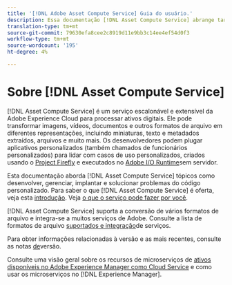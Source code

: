 ```yaml
---
title: '[!DNL Adobe Asset Compute Service] Guia do usuário.'
description: Essa documentação [!DNL Asset Compute Service] abrange tarefas como introdução, como desenvolver, gerenciar, implantar e solucionar problemas do código personalizado.
translation-type: tm+mt
source-git-commit: 79630efa8cee2c8919d11e9bb3c14ee4ef54d0f3
workflow-type: tm+mt
source-wordcount: '195'
ht-degree: 4%

---
```



# Sobre [!DNL Asset Compute Service]

[!DNL Asset Compute Service] é um serviço escalonável e extensível da Adobe Experience Cloud para processar ativos digitais. Ele pode transformar imagens, vídeos, documentos e outros formatos de arquivo em diferentes representações, incluindo miniaturas, texto e metadados extraídos, arquivos e muito mais. Os desenvolvedores podem plugar aplicativos personalizados (também chamados de funcionários personalizados) para lidar com casos de uso personalizados, criados usando o [Project Firefly](https://www.adobe.io/apis/experienceplatform/project-firefly/docs.html) e executados no [Adobe I/O Runtime](https://www.adobe.io/apis/experienceplatform/runtime.html)sem servidor.

Esta documentação aborda [!DNL Asset Compute Service] tópicos como desenvolver, gerenciar, implantar e solucionar problemas do código personalizado. Para saber o que [!DNL Asset Compute Service] é oferta, veja esta [introdução](introduction.md). Veja [o que o serviço pode fazer por você](introduction.md#possible-use-cases-benefits).

[!DNL Asset Compute Service] suporta a conversão de vários formatos de arquivo e integra-se a muitos serviços de Adobe. Consulte a lista de formatos de arquivo [suportados e integração](https://experienceleague.adobe.com/docs/experience-manager-cloud-service/assets/file-format-support.html)de serviços.

Para obter informações relacionadas à versão e as mais recentes, consulte as notas [de](/help/release-notes.md)versão.

Consulte uma visão geral sobre os recursos de microserviços de [ativos disponíveis no Adobe Experience Manager como Cloud Service](https://experienceleague.adobe.com/docs/experience-manager-cloud-service/assets/asset-microservices-overview.html) e como usar os microserviços no [!DNL Experience Manager].

<!--
Possible to record the below info here in this landing page to centralize the miscellaneous info about Asset Compute Service?
 List of dependencies and requirements SDK, CLI, Devtools, etc.? Or may be a link to the prerequisites.
 Introduction video when Tech Marketing team shares one.
-->
